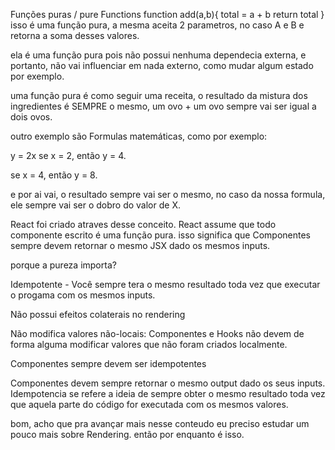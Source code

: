 Funções puras / pure Functions
function add(a,b){
    total = a + b
    return total
}
isso é uma função pura, a mesma aceita 2 parametros, no caso A e B e retorna a soma desses valores.

ela é uma função pura pois não possui nenhuma dependecia externa, e portanto, não vai influenciar em nada externo, como mudar algum estado por exemplo.

uma função pura é como seguir uma receita, o resultado da mistura dos ingredientes é SEMPRE o mesmo, um ovo + um ovo sempre vai ser igual a dois ovos.

outro exemplo são Formulas matemáticas, como por exemplo:

y = 2x
se x = 2, então y = 4.

se x = 4, então y = 8.

e por ai vai, o resultado sempre vai ser o mesmo, no caso da nossa formula, ele sempre vai ser o dobro do valor de X.

React foi criado atraves desse conceito. React assume que todo componente escrito é uma função pura. isso significa que Componentes sempre devem retornar o mesmo JSX dado os mesmos inputs.

porque a pureza importa?

Idempotente - Você sempre tera o mesmo resultado toda vez que executar o progama com os mesmos inputs.

Não possui efeitos colaterais no rendering

Não modifica valores não-locais: Componentes e Hooks não devem de forma alguma modificar valores que não foram criados localmente.

Componentes sempre devem ser idempotentes

Componentes devem sempre retornar o mesmo output dado os seus inputs. Idempotencia se refere a ideia de sempre obter o mesmo resultado toda vez que aquela parte do código for executada com os mesmos valores.

bom, acho que pra avançar mais nesse conteudo eu preciso estudar um pouco mais sobre Rendering. então por enquanto é isso.